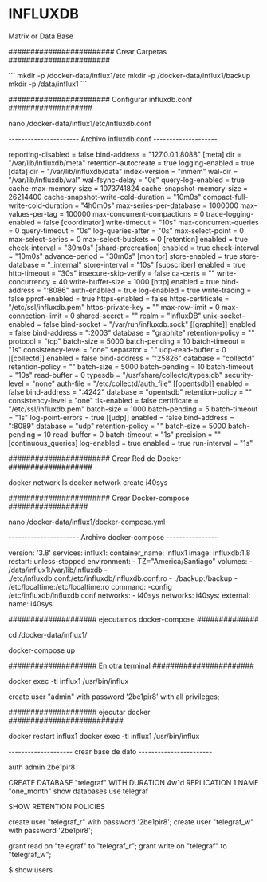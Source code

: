 # INFLUXDB
Matrix or Data Base

######################## Crear Carpetas #######################

´´´
mkdir -p /docker-data/influx1/etc
mkdir -p /docker-data/influx1/backup				
mkdir -p /data/influx1
´´´

####################### Configurar influxdb.conf ###################

nano /docker-data/influx1/etc/influxdb.conf

---------------------- Archivo influxdb.conf --------------------

reporting-disabled = false
bind-address = "127.0.0.1:8088"
[meta]
dir = "/var/lib/influxdb/meta"
  retention-autocreate = true
  logging-enabled = true
[data]
dir = "/var/lib/influxdb/data"
  index-version = "inmem"
  wal-dir = "/var/lib/influxdb/wal"
  wal-fsync-delay = "0s"
  query-log-enabled = true
  cache-max-memory-size = 1073741824
  cache-snapshot-memory-size = 26214400
  cache-snapshot-write-cold-duration = "10m0s"
  compact-full-write-cold-duration = "4h0m0s"
  max-series-per-database = 1000000
  max-values-per-tag = 100000
  max-concurrent-compactions = 0
  trace-logging-enabled = false
[coordinator]
  write-timeout = "10s"
  max-concurrent-queries = 0
  query-timeout = "0s"
  log-queries-after = "0s"
  max-select-point = 0
  max-select-series = 0
  max-select-buckets = 0
[retention]
  enabled = true
  check-interval = "30m0s"
[shard-precreation]
  enabled = true
  check-interval = "10m0s"
  advance-period = "30m0s"
[monitor]
  store-enabled = true
  store-database = "_internal"
  store-interval = "10s"
[subscriber]
  enabled = true
  http-timeout = "30s"
  insecure-skip-verify = false
  ca-certs = ""
  write-concurrency = 40
  write-buffer-size = 1000
[http]
  enabled = true
  bind-address = ":8086"
  auth-enabled = true
  log-enabled = true
  write-tracing = false
  pprof-enabled = true
  https-enabled = false
  https-certificate = "/etc/ssl/influxdb.pem"
  https-private-key = ""
  max-row-limit = 0
  max-connection-limit = 0
  shared-secret = ""
  realm = "InfluxDB"
  unix-socket-enabled = false
  bind-socket = "/var/run/influxdb.sock"
[[graphite]]
  enabled = false
  bind-address = ":2003"
  database = "graphite"
  retention-policy = ""
  protocol = "tcp"
  batch-size = 5000
  batch-pending = 10
  batch-timeout = "1s"
  consistency-level = "one"
  separator = "."
  udp-read-buffer = 0
[[collectd]]
  enabled = false
  bind-address = ":25826"
  database = "collectd"
  retention-policy = ""
  batch-size = 5000
  batch-pending = 10
  batch-timeout = "10s"
  read-buffer = 0
  typesdb = "/usr/share/collectd/types.db"
  security-level = "none"
  auth-file = "/etc/collectd/auth_file"
[[opentsdb]]
  enabled = false
  bind-address = ":4242"
  database = "opentsdb"
  retention-policy = ""
  consistency-level = "one"
  tls-enabled = false
  certificate = "/etc/ssl/influxdb.pem"
  batch-size = 1000
  batch-pending = 5
  batch-timeout = "1s"
  log-point-errors = true
[[udp]]
  enabled = false
  bind-address = ":8089"
  database = "udp"
  retention-policy = ""
  batch-size = 5000
  batch-pending = 10
  read-buffer = 0
  batch-timeout = "1s"
  precision = ""
[continuous_queries]
  log-enabled = true
  enabled = true
  run-interval = "1s"


####################### Crear Red de Docker ###################

docker network ls
docker network create i40sys

####################### Crear Docker-compose ##################

nano /docker-data/influx1/docker-compose.yml

---------------------- Archivo docker-compose ----------------

version: '3.8'
services:
 influx1:
   container_name: influx1
   image: influxdb:1.8
   restart: unless-stopped
   environment: 
      - TZ="America/Santiago"
   volumes:
      - /data/influx1:/var/lib/influxdb
      - ./etc/influxdb.conf:/etc/influxdb/influxdb.conf:ro
      - ./backup:/backup
      - /etc/localtime:/etc/localtime:ro
   command: -config /etc/influxdb/influxdb.conf
   networks:
      - i40sys
networks:
 i40sys:
   external:
     name: i40sys

#################### ejecutamos docker-compose ##############

cd /docker-data/influx1/

docker-compose up 

#################### En otra terminal #######################

docker exec -ti influx1 /usr/bin/influx

create user "admin" with password '2be1pir8' with all privileges;

#################### ejecutar docker ##########################

docker restart influx1
docker exec -ti influx1 /usr/bin/influx

-------------------- crear base de dato -----------------------

  auth
  admin
  2be1pir8

CREATE DATABASE "telegraf" WITH DURATION 4w1d REPLICATION 1 NAME "one_month"
  show databases
  use telegraf
  
  SHOW RETENTION POLICIES
  
  create user "telegraf_r" with password '2be1pir8';
  create user "telegraf_w" with password '2be1pir8';
  
  grant read on "telegraf" to "telegraf_r";
  grant write on "telegraf" to "telegraf_w";

$ show users
